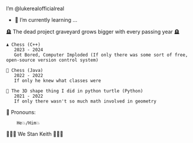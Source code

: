 I’m @lukerealofficialreal

- 🌱 I’m currently learning ...

🪦 The dead project graveyard grows bigger with every passing year 🪦

    ♟️ Chess (C++)
       2023 - 2024
       Got Bored, Computer Imploded (If only there was some sort of free, open-source version control system)
    
    🎯 Chess (Java)
       2022 - 2022
       If only he knew what classes were
    
    🐢 The 3D shape thing I did in python turtle (Python)
       2021 - 2022
       If only there wasn't so much math involved in geometry
  
🌭 Pronouns:
        
        He💥/Him💥


🐀🐀🐀 We Stan Keith 🐀🐀🐀
